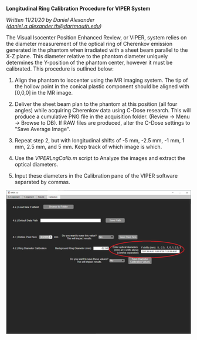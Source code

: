 **Longitudinal Ring Calibration Procedure for VIPER System**

_Written 11/21/20 by Daniel Alexander (_[_daniel.a.alexander.th@dartmouth.edu_](mailto:daniel.a.alexander.th@dartmouth.edu)_)_

The Visual Isocenter Position Enhanced Review, or VIPER, system relies on the diameter measurement of the optical ring of Cherenkov emission generated in the phantom when irradiated with a sheet beam parallel to the X-Z plane. This diameter relative to the phantom diameter uniquely determines the Y-position of the phantom center, however it must be calibrated. This procedure is outlined below:

1. Align the phantom to isocenter using the MR imaging system. The tip of the hollow point in the conical plastic component should be aligned with [0,0,0] in the MR image.

2. Deliver the sheet beam plan to the phantom at this position (all four angles) while acquiring Cherenkov data using C-Dose research. This will produce a cumulative PNG file in the acquisition folder. (Review -> Menu -> Browse to DB). If RAW files are produced, alter the C-Dose settings to "Save Average Image".

3. Repeat step 2, but with longitudinal shifts of -5 mm, -2.5 mm, -1 mm, 1 mm, 2.5 mm, and 5 mm. Keep track of which image is which.

4. Use the _VIPERLngCalib.m_ script to Analyze the images and extract the optical diameters.

5. Input these diameters in the Calibration pane of the VIPER software separated by commas.

![Longitudinal Calib Screenshot](calib_screenshot.png)
